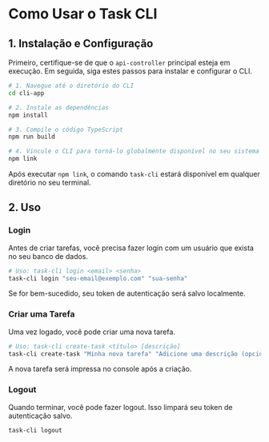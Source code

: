 # Como Usar o Task CLI

## 1. Instalação e Configuração

Primeiro, certifique-se de que o `api-controller` principal esteja em execução. Em seguida, siga estes passos para instalar e configurar o CLI.

```bash
# 1. Navegue até o diretório do CLI
cd cli-app

# 2. Instale as dependências
npm install

# 3. Compile o código TypeScript
npm run build

# 4. Vincule o CLI para torná-lo globalmente disponível no seu sistema
npm link
```

Após executar `npm link`, o comando `task-cli` estará disponível em qualquer diretório no seu terminal.

## 2. Uso

### Login

Antes de criar tarefas, você precisa fazer login com um usuário que exista no seu banco de dados.

```bash
# Uso: task-cli login <email> <senha>
task-cli login "seu-email@exemplo.com" "sua-senha"
```

Se for bem-sucedido, seu token de autenticação será salvo localmente.

### Criar uma Tarefa

Uma vez logado, você pode criar uma nova tarefa.

```bash
# Uso: task-cli create-task <título> [descrição]
task-cli create-task "Minha nova tarefa" "Adicione uma descrição (opcional)."
```

A nova tarefa será impressa no console após a criação.

### Logout

Quando terminar, você pode fazer logout. Isso limpará seu token de autenticação salvo.

```bash
task-cli logout
``` 